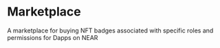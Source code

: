 # Marketplace
A marketplace for buying NFT badges associated with specific roles and permissions for Dapps on NEAR
